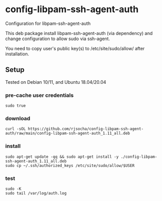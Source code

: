 # config-libpam-ssh-agent-auth

Configuration for libpam-ssh-agent-auth

This deb package install libpam-ssh-agent-auth (via dependency) and change configuration to allow sudo via ssh-agent.

You need to copy  user's public key(s) to /etc/site/sudo/allow/<USERNAME> after installation.

## Setup

Tested on Debian 10/11, and Ubuntu 18.04/20.04 

### pre-cache user credentials

```
sudo true
```

### download
```
curl -sOL https://github.com/rjsocha/config-libpam-ssh-agent-auth/raw/main/config-libpam-ssh-agent-auth_1.11_all.deb
```

### install
```
sudo apt-get update -qq && sudo apt-get install -y ./config-libpam-ssh-agent-auth_1.11_all.deb
sudo cp ~/.ssh/authorized_keys /etc/site/sudo/allow/$USER
```

### test
```
sudo -K
sudo tail /var/log/auth.log
```
